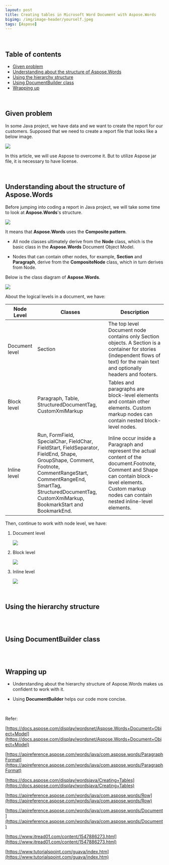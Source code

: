 ```yaml
---
layout: post
title: Creating tables in Microsoft Word Document with Aspose.Words
bigimg: /img/image-header/yourself.jpeg
tags: [Aspose]
---
```




<br>

## Table of contents
- [Given problem](#given-problem)
- [Understanding about the structure of Aspose.Words](#understanding-about-the-structure-of-aspose.words)
- [Using the hierarchy structure](#using-the-hierarchy-structure)
- [Using DocumentBuilder class](#using-documentbuilder-class)
- [Wrapping up](#wrapping-up)


<br>

## Given problem

In some Java project, we have data and we want to create the report for our customers. Supposed that we need to create a report file that looks like a below image.

![](../img/Java/aspose/table-examples.png)

In this article, we will use Aspose to overcome it. But to utilize Aspose jar file, it is necessary to have license.

<br>

## Understanding about the structure of Aspose.Words

Before jumping into coding a report in Java project, we will take some time to look at **Aspose.Words**'s structure.

![](../img/Java/aspose/Object-Model-Overview.png)

It means that **Aspose.Words** uses the **Composite pattern**.
- All node classes ultimately derive from the **Node** class, which is the basic class in the **Aspose.Words** Document Object Model.

- Nodes that can contain other nodes, for example, **Section** and **Paragraph**, derive from the **CompositeNode** class, which in turn derives from Node.

Below is the class diagram of **Aspose.Words**.

![](../img/Java/aspose/aspose-words-class-diagram.png)

About the logical levels in a document, we have:

|     Node Level      |               Classes               |                              Description                           |
| ------------------- | ----------------------------------- | ------------------------------------------------------------------ |
| Document level      | Section                             | The top level Document node contains only Section objects. A Section is a container for stories (independent flows of text) for the main text and optionally headers and footers. |
| Block level         | Paragraph, Table, StructuredDocumentTag, CustomXmlMarkup | Tables and paragraphs are block-level elements and contain other elements. Custom markup nodes can contain nested block-level nodes. |
| Inline level        | Run, FormField, SpecialChar, FieldChar, FieldStart, FieldSeparator, FieldEnd, Shape, GroupShape, Comment, Footnote, CommentRangeStart, CommentRangeEnd, SmartTag, StructuredDocumentTag, CustomXmlMarkup, BookmarkStart and BookmarkEnd. | Inline occur inside a Paragraph and represent the actual content of the document.Footnote, Comment and Shape can contain block-level elements. Custom markup nodes can contain nested inline-level elements. |

Then, continue to work with node level, we have:
1. Document level

    ![](../img/Java/aspose/document-level.png)

2. Block level

    ![](../img/Java/aspose/block-level.png)

3. Inline level

    ![](../img/Java/aspose/inline-level.png)

<br>

## Using the hierarchy structure



```java

```


<br>

## Using DocumentBuilder class



```java

```


<br>

## Wrapping up

- Understanding about the hierarchy structure of Aspose.Words makes us confident to work with it.

- Using **DocumentBuilder** helps our code more concise.


<br>

Refer:

[https://docs.aspose.com/display/wordsnet/Aspose.Words+Document+Object+Model](https://docs.aspose.com/display/wordsnet/Aspose.Words+Document+Object+Model)

[https://apireference.aspose.com/words/java/com.aspose.words/ParagraphFormat](https://apireference.aspose.com/words/java/com.aspose.words/ParagraphFormat)

[https://docs.aspose.com/display/wordsjava/Creating+Tables](https://docs.aspose.com/display/wordsjava/Creating+Tables)

[https://apireference.aspose.com/words/java/com.aspose.words/Row](https://apireference.aspose.com/words/java/com.aspose.words/Row)

[https://apireference.aspose.com/words/java/com.aspose.words/Document](https://apireference.aspose.com/words/java/com.aspose.words/Document)

[https://www.itread01.com/content/1547886273.html](https://www.itread01.com/content/1547886273.html)

[https://www.tutorialspoint.com/guava/index.htm](https://www.tutorialspoint.com/guava/index.htm)